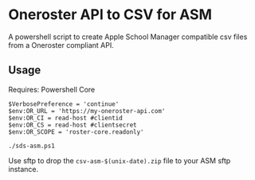# Oneroster API to CSV for ASM

A powershell script to create Apple School Manager compatible csv files
from a Oneroster compliant API.

## Usage

Requires: Powershell Core

```
$VerbosePreference = 'continue'
$env:OR_URL = 'https://my-oneroster-api.com'
$env:OR_CI = read-host #clientid
$env:OR_CS = read-host #clientsecret
$env:OR_SCOPE = 'roster-core.readonly'

./sds-asm.ps1
```

Use sftp to drop the `csv-asm-$(unix-date).zip` file to your ASM sftp instance.
